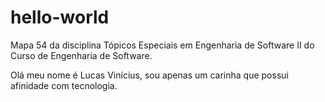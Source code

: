 # hello-world
Mapa 54 da disciplina Tópicos Especiais em Engenharia de Software II do Curso de Engenharia de Software.

Olá meu nome é Lucas Vinícius, sou apenas um carinha que possui afinidade com tecnologia.
